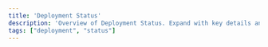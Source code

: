 ```yaml
---
title: 'Deployment Status'
description: 'Overview of Deployment Status. Expand with key details and examples.'
tags: ["deployment", "status"]
---
```


